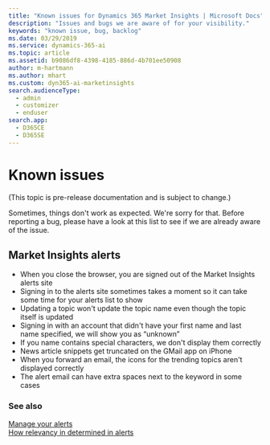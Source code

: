 ```yaml
---
title: "Known issues for Dynamics 365 Market Insights | Microsoft Docs"
description: "Issues and bugs we are aware of for your visibility."
keywords: "known issue, bug, backlog"
ms.date: 03/29/2019
ms.service: dynamics-365-ai
ms.topic: article
ms.assetid: b9086df8-4398-4185-886d-4b701ee50908
author: m-hartmann
ms.author: mhart
ms.custom: dyn365-ai-marketinsights
search.audienceType: 
  - admin
  - customizer
  - enduser
search.app: 
  - D365CE
  - D365SE
---
```


# Known issues

(This topic is pre-release documentation and is subject to change.)

Sometimes, things don't work as expected. We're sorry for that. Before reporting a bug, please have a look at this list to see if we are already aware of the issue. 

## Market Insights alerts

- When you close the browser, you are signed out of the Market Insights alerts site
- Signing in to the alerts site sometimes takes a moment so it can take some time for your alerts list to show
- Updating a topic won't update the topic name even though the topic itself is updated
- Signing in with an account that didn't have your first name and last name specified, we will show you as “unknown”
- If you name contains special characters, we don't display them correctly
- News article snippets get truncated on the GMail app on iPhone
- When you forward an email, the icons for the trending topics aren't displayed correctly
- The alert email can have extra spaces next to the keyword in some cases

### See also

[Manage your alerts](alerts-management.md)    
[How relevancy in determined in alerts](alerts-data-science.md)
